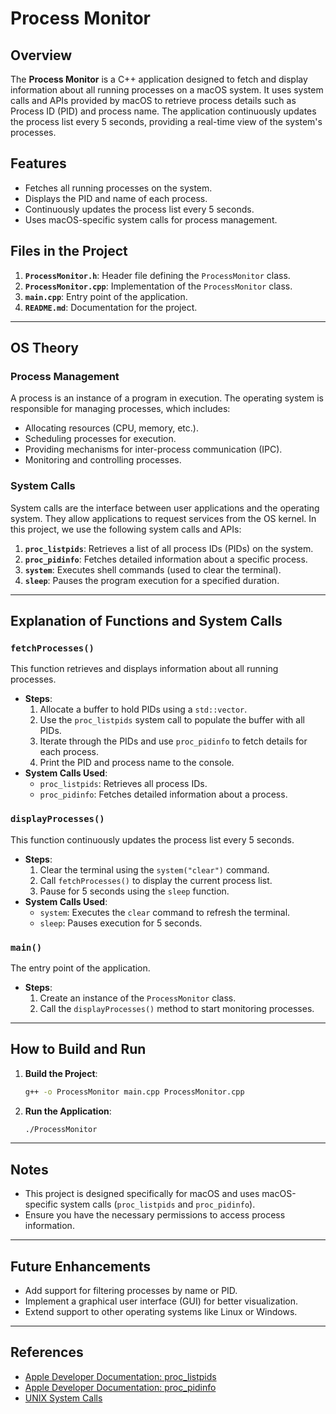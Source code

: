 # Process Monitor

## Overview
The **Process Monitor** is a C++ application designed to fetch and display information about all running processes on a macOS system. It uses system calls and APIs provided by macOS to retrieve process details such as Process ID (PID) and process name. The application continuously updates the process list every 5 seconds, providing a real-time view of the system's processes.

## Features
- Fetches all running processes on the system.
- Displays the PID and name of each process.
- Continuously updates the process list every 5 seconds.
- Uses macOS-specific system calls for process management.

## Files in the Project
1. **`ProcessMonitor.h`**: Header file defining the `ProcessMonitor` class.
2. **`ProcessMonitor.cpp`**: Implementation of the `ProcessMonitor` class.
3. **`main.cpp`**: Entry point of the application.
4. **`README.md`**: Documentation for the project.

---

## OS Theory

### Process Management
A process is an instance of a program in execution. The operating system is responsible for managing processes, which includes:
- Allocating resources (CPU, memory, etc.).
- Scheduling processes for execution.
- Providing mechanisms for inter-process communication (IPC).
- Monitoring and controlling processes.

### System Calls
System calls are the interface between user applications and the operating system. They allow applications to request services from the OS kernel. In this project, we use the following system calls and APIs:
1. **`proc_listpids`**: Retrieves a list of all process IDs (PIDs) on the system.
2. **`proc_pidinfo`**: Fetches detailed information about a specific process.
3. **`system`**: Executes shell commands (used to clear the terminal).
4. **`sleep`**: Pauses the program execution for a specified duration.

---

## Explanation of Functions and System Calls

### `fetchProcesses()`
This function retrieves and displays information about all running processes.
- **Steps**:
  1. Allocate a buffer to hold PIDs using a `std::vector`.
  2. Use the `proc_listpids` system call to populate the buffer with all PIDs.
  3. Iterate through the PIDs and use `proc_pidinfo` to fetch details for each process.
  4. Print the PID and process name to the console.
- **System Calls Used**:
  - `proc_listpids`: Retrieves all process IDs.
  - `proc_pidinfo`: Fetches detailed information about a process.

### `displayProcesses()`
This function continuously updates the process list every 5 seconds.
- **Steps**:
  1. Clear the terminal using the `system("clear")` command.
  2. Call `fetchProcesses()` to display the current process list.
  3. Pause for 5 seconds using the `sleep` function.
- **System Calls Used**:
  - `system`: Executes the `clear` command to refresh the terminal.
  - `sleep`: Pauses execution for 5 seconds.

### `main()`
The entry point of the application.
- **Steps**:
  1. Create an instance of the `ProcessMonitor` class.
  2. Call the `displayProcesses()` method to start monitoring processes.

---

## How to Build and Run
1. **Build the Project**:
   ```bash
   g++ -o ProcessMonitor main.cpp ProcessMonitor.cpp
   ```
2. **Run the Application**:
   ```bash
   ./ProcessMonitor
   ```

---

## Notes
- This project is designed specifically for macOS and uses macOS-specific system calls (`proc_listpids` and `proc_pidinfo`).
- Ensure you have the necessary permissions to access process information.

---

## Future Enhancements
- Add support for filtering processes by name or PID.
- Implement a graphical user interface (GUI) for better visualization.
- Extend support to other operating systems like Linux or Windows.

---

## References
- [Apple Developer Documentation: proc_listpids](https://developer.apple.com/documentation)
- [Apple Developer Documentation: proc_pidinfo](https://developer.apple.com/documentation)
- [UNIX System Calls](https://en.wikipedia.org/wiki/System_call)